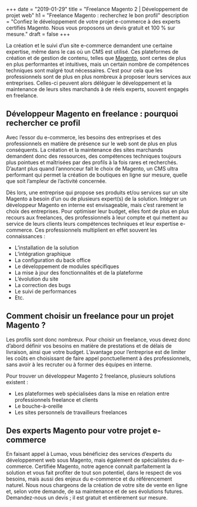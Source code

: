 +++
date = "2019-01-29"
title = "Freelance Magento 2 | Développement de projet web"
h1 = "Freelance Magento : recherchez le bon profil"
description = "Confiez le développement de votre projet e-commerce à des experts certifiés Magento. Nous vous proposons un devis gratuit et 100 % sur mesure."
draft = false
+++

La création et le suivi d’un site e-commerce demandent une certaine expertise, même dans le cas où un CMS est utilisé. Ces plateformes de création et de gestion de contenu, telles que [Magento](/ecommerce/cms/magento/), sont certes de plus en plus performantes et intuitives, mais un certain nombre de compétences techniques sont malgré tout nécessaires. C’est pour cela que les professionnels sont de plus en plus nombreux à proposer leurs services aux entreprises. Celles-ci peuvent alors déléguer le développement et la maintenance de leurs sites marchands à de réels experts, souvent engagés en freelance.

## Développeur Magento en freelance : pourquoi rechercher ce profil

Avec l’essor du e-commerce, les besoins des entreprises et des professionnels en matière de présence sur le web sont de plus en plus conséquents. La création et la maintenance des sites marchands demandent donc des ressources, des compétences techniques toujours plus pointues et maîtrisées par des profils à la fois rares et recherchés. D’autant plus quand l’annonceur fait le choix de Magento, un CMS ultra performant qui permet la création de boutiques en ligne sur mesure, quelle que soit l’ampleur de l’activité concernée.

Dès lors, une entreprise qui propose ses produits et/ou services sur un site Magento a besoin d’un ou de plusieurs expert(s) de la solution. Intégrer un développeur Magento en interne est envisageable, mais c’est rarement le choix des entreprises. Pour optimiser leur budget, elles font de plus en plus recours aux freelances, des professionnels à leur compte et qui mettent au service de leurs clients leurs compétences techniques et leur expertise e-commerce. Ces professionnels multiplient en effet souvent les connaissances :

-	L’installation de la solution
-	L’intégration graphique
-	La configuration du back office
-	Le développement de modules spécifiques
-	La mise à jour des fonctionnalités et de la plateforme
-	L’évolution du site
-	La correction des bugs
-	Le suivi de performances
-	Etc.

## Comment choisir un freelance pour un projet Magento ?

Les profils sont donc nombreux. Pour choisir un freelance, vous devez donc d’abord définir vos besoins en matière de prestations et de délais de livraison, ainsi que votre budget. L’avantage pour l’entreprise est de limiter les coûts en choisissant de faire appel ponctuellement à des professionnels, sans avoir à les recruter ou à former des équipes en interne.

Pour trouver un développeur Magento 2 freelance, plusieurs solutions existent :

-	Les plateformes web spécialisées dans la mise en relation entre professionnels freelance et clients
-	Le bouche-à-oreille
-	Les sites personnels de travailleurs freelances

## Des experts Magento pour votre projet e-commerce

En faisant appel à Lumao, vous bénéficiez des services d’experts du développement web sous Magento, mais également de spécialistes du e-commerce. Certifiée Magento, notre agence connaît parfaitement la solution et vous fait profiter de tout son potentiel, dans le respect de vos besoins, mais aussi des enjeux du e-commerce et du référencement naturel. Nous nous chargeons de la création de votre site de vente en ligne et, selon votre demande, de sa maintenance et de ses évolutions futures. Demandez-nous un devis ; il est gratuit et entièrement sur mesure.
